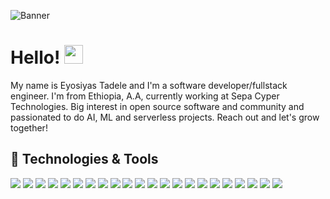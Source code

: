 ![Banner](https://raw.githubusercontent.com/dotjose/EyosiyasTadele/master/profile-banner.png)

# Hello! <img src="https://emoji.slack-edge.com/TB1C3AF1A/party-parrot/f402361e817f5d0d.gif" width="30px">
My name is Eyosiyas Tadele and I'm a software developer/fullstack engineer. I'm from Ethiopia, A.A, currently working at Sepa Cyper Technologies. Big interest in open source software and community and passionated to do AI, ML and serverless projects. Reach out and let's grow together!


## 🔧 Technologies & Tools
![](https://img.shields.io/badge/OS-Apple-Mac?style=flat&logo=apple&logoColor=999999&color=0D0727)
![](https://img.shields.io/badge/OS-Linux-informational?style=flat&logo=linux&logoColor=black&color=0D0727)
![](https://img.shields.io/badge/Shell-Bash-informational?style=flat&logo=gnu-bash&color=0D0727)
![](https://img.shields.io/badge/Editor-VSCode-informational?style=flat&logo=visual-studio-code&logoColor=blue&color=0D0727)
![](https://img.shields.io/badge/Git-Git%20Kraken-informational?style=flat&logo=GitKraken&color=0D0727)
![](https://img.shields.io/badge/Code-JavaScript-informational?style=flat&logo=javascript&color=0D0727)
![](https://img.shields.io/badge/Framework-React-informational?style=flat&logo=react&color=0D0727)
![](https://img.shields.io/badge/UI-Material-informational?style=flat&logo=Material-UI&logoColor=0081CB&color=0D0727)
![](https://img.shields.io/badge/UI-Bootstrap-informational?style=flat&logo=Bootstrap&logoColor=563D7C&color=0D0727)
![](https://img.shields.io/badge/Framework-Serverless-informational?style=flat&logo=Serverless&color=0D0727)
![](https://img.shields.io/badge/Framework-Nodejs-informational?style=flat&logo=Node.js&logoColor=339933&color=0D0727)
![](https://img.shields.io/badge/Database-Postgres-informational?style=flat&logo=PostgreSQL&logoColor=336791&color=0D0727)
![](https://img.shields.io/badge/Database-MongoDB-informational?style=flat&logo=MongoDB&logoColor=47A248&color=0D0727)
![](https://img.shields.io/badge/CMS-Drupal-informational?style=flat&logo=Drupal&logoColor=0678BE&color=0D0727)
![](https://img.shields.io/badge/Tooling-PostMan-informational?style=flat&logo=PostMan&logoColor=FF6C37&color=0D0727)
![](https://img.shields.io/badge/Tooling-Webpack-informational?style=flat&logo=Webpack&color=0D0727)
![](https://img.shields.io/badge/Tooling-Babel-informational?style=flat&logo=Babel&color=0D0727)
![](https://img.shields.io/badge/SEO-Google%20Search%20Console-informational?style=flat&logo=Google-Search-Console&color=0D0727)
![](https://img.shields.io/badge/Stack-Elastic%20Docker-informational?style=flat&logoColor=2496ED&logo=Docker&color=0D0727)
![](https://img.shields.io/badge/Deployment-Netlify-informational?style=flat&logo=netlify&color=0D0727)
![](https://img.shields.io/badge/Deployment-AWS-informational?style=flat&logo=Amazon-AWS&logoColor=FF9900&color=0D0727)
![](https://img.shields.io/badge/Currency-Bitcoin-informational?style=flat&logo=Bitcoin&logoColor=white&color=0D0727)
